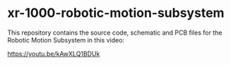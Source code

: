 # xr-1000-robotic-motion-subsystem

This repository contains the source code, schematic and PCB files for the Robotic Motion Subsystem in this video:

https://youtu.be/kAwXLQ1BDUk


